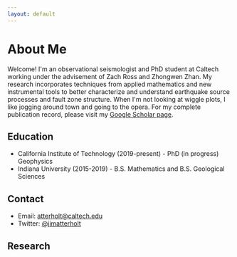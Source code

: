 ```yaml
---
layout: default
---
```


# About Me

Welcome! I'm an observational seismologist and PhD student at Caltech working under the advisement of Zach Ross and Zhongwen Zhan. My research incorporates techniques from applied mathematics and new instrumental tools to better characterize and understand earthquake source processes and fault zone structure. When I'm not looking at wiggle plots, I like jogging around town and going to the opera. For my complete publication record, please visit my [Google Scholar page](https://scholar.google.com/citations?user=1rW1gSwAAAAJ&hl=en&oi=ao).

## Education

*   California Institute of Technology (2019-present) - PhD (in progress) Geophysics
*   Indiana University (2015-2019) - B.S. Mathematics and B.S. Geological Sciences

## Contact

*   Email: atterholt@caltech.edu
*   Twitter: [@jimatterholt](https://twitter.com/jimatterholt?lang=en)

## Research

